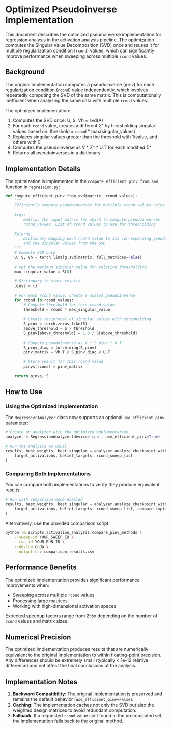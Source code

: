 # Optimized Pseudoinverse Implementation

This document describes the optimized pseudoinverse implementation for regression analysis in the activation analysis pipeline. The optimization computes the Singular Value Decomposition (SVD) once and reuses it for multiple regularization condition (`rcond`) values, which can significantly improve performance when sweeping across multiple `rcond` values.

## Background

The original implementation computes a pseudoinverse (`pinv`) for each regularization condition (`rcond`) value independently, which involves repeatedly computing the SVD of the same matrix. This is computationally inefficient when analyzing the same data with multiple `rcond` values.

The optimized implementation:
1. Computes the SVD once: U, S, Vh = svd(A)
2. For each `rcond` value, creates a different Σ⁺ by thresholding singular values based on: threshold = `rcond` * max(singular_values)
3. Replaces singular values greater than the threshold with 1/value, and others with 0
4. Computes the pseudoinverse as V * Σ⁺ * U.T for each modified Σ⁺
5. Returns all pseudoinverses in a dictionary

## Implementation Details

The optimization is implemented in the `compute_efficient_pinv_from_svd` function in `regression.py`:

```python
def compute_efficient_pinv_from_svd(matrix, rcond_values):
    """
    Efficiently compute pseudoinverses for multiple rcond values using a single SVD.
    
    Args:
        matrix: The input matrix for which to compute pseudoinverses
        rcond_values: List of rcond values to use for thresholding
        
    Returns:
        Dictionary mapping each rcond value to its corresponding pseudoinverse matrix,
        and the singular values from the SVD
    """
    # Compute SVD once
    U, S, Vh = torch.linalg.svd(matrix, full_matrices=False)
    
    # Get the maximum singular value for relative thresholding
    max_singular_value = S[0]
    
    # Dictionary to store results
    pinvs = {}
    
    # For each rcond value, create a custom pseudoinverse
    for rcond in rcond_values:
        # Compute threshold for this rcond value
        threshold = rcond * max_singular_value
        
        # Create reciprocal of singular values with thresholding
        S_pinv = torch.zeros_like(S)
        above_threshold = S > threshold
        S_pinv[above_threshold] = 1.0 / S[above_threshold]
        
        # Compute pseudoinverse as V * S_pinv * U.T
        S_pinv_diag = torch.diag(S_pinv)
        pinv_matrix = Vh.T @ S_pinv_diag @ U.T
        
        # Store result for this rcond value
        pinvs[rcond] = pinv_matrix
    
    return pinvs, S
```

## How to Use

### Using the Optimized Implementation

The `RegressionAnalyzer` class now supports an optional `use_efficient_pinv` parameter:

```python
# Create an analyzer with the optimized implementation
analyzer = RegressionAnalyzer(device='cpu', use_efficient_pinv=True)

# Run the analysis as usual
results, best_weights, best_singular = analyzer.analyze_checkpoint_with_activations(
    target_activations, belief_targets, rcond_sweep_list
)
```

### Comparing Both Implementations

You can compare both implementations to verify they produce equivalent results:

```python
# Run with comparison mode enabled
results, best_weights, best_singular = analyzer.analyze_checkpoint_with_activations(
    target_activations, belief_targets, rcond_sweep_list, compare_implementations=True
)
```

Alternatively, use the provided comparison script:

```bash
python -m scripts.activation_analysis.compare_pinv_methods \
    --sweep-id YOUR_SWEEP_ID \
    --run-id YOUR_RUN_ID \
    --device cuda \
    --output-csv comparison_results.csv
```

## Performance Benefits

The optimized implementation provides significant performance improvements when:
- Sweeping across multiple `rcond` values
- Processing large matrices
- Working with high-dimensional activation spaces

Expected speedup factors range from 2-5x depending on the number of `rcond` values and matrix sizes.

## Numerical Precision

The optimized implementation produces results that are numerically equivalent to the original implementation to within floating-point precision. Any differences should be extremely small (typically < 1e-12 relative difference) and not affect the final conclusions of the analysis.

## Implementation Notes

1. **Backward Compatibility**: The original implementation is preserved and remains the default behavior (`use_efficient_pinv=False`).
2. **Caching**: The implementation caches not only the SVD but also the weighted design matrices to avoid redundant computation.
3. **Fallback**: If a requested `rcond` value isn't found in the precomputed set, the implementation falls back to the original method. 